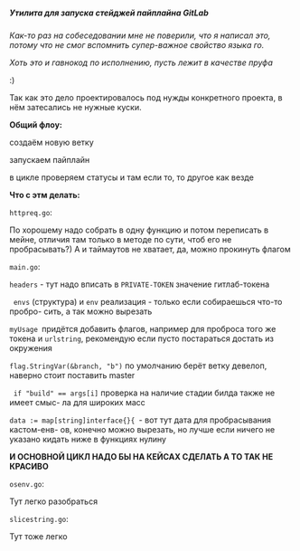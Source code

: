##### Утилита для запуска стейджей пайплайна GitLab

*Как-то раз на собеседовании мне не поверили, что я написал это,*
*потому что не смог вспомнить супер-важное свойство языка го.*

*Хоть это и гавнокод по исполнению, пусть лежит в качестве пруфа*

:)


Так как это дело проектировалось под нужды конкретного проекта,
в нём затесались не нужные куски.

**Общий флоу:**


  создаём новую ветку

  запускаем пайплайн

  в цикле проверяем статусы и там если то, то другое как везде

**Что с этм делать:**

`httpreq.go`:

По хорошему надо собрать в одну функцию и потом переписать в мейне, отличия
там только в методе по сути, чтоб его не пробрасывать?) А и таймаутов не
хватает, да, можно прокинуть флагом

`main.go`:

`headers` - тут надо вписать в `PRIVATE-TOKEN` значение гитлаб-токена

` envs` (структура) и `env` реализация - только если собираешься что-то пробро-
сить, а так можно вырезать

`myUsage `придётся добавить флагов, например для проброса того же токена
и `urlstring`, рекомендую если пусто постараться достать из окружения

`flag.StringVar(&branch, "b")` по умолчанию берёт ветку девелоп, наверно
стоит поставить master

` if "build" == args[i]` проверка на наличие стадии билда также не имеет смыс-
ла для широких масс

`data := map[string]interface{}{ `- вот тут дата для пробрасывания кастом-енв-
ов, конечно можно вырезать, но лучше если ничего не указано кидать ниже 
в функциях нулину

**И ОСНОВНОЙ ЦИКЛ НАДО БЫ НА КЕЙСАХ СДЕЛАТЬ А ТО ТАК НЕ КРАСИВО**

`osenv.go`:

Тут легко разобраться

`slicestring.go`:

Тут тоже легко


